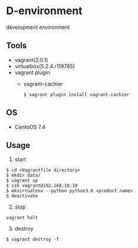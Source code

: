 # D-environment
development environment 

## Tools

* vagrant(2.0.1)
* virtualbox(5.2.4.r119785)
* vagrant plugin
  * vagrant-cachier
  
    ```
    $ vagrant plugin install vagrant-cachier
    ```

## OS

* CentoOS 7.4

## Usage

1. start

```
$ cd <Vagrantfile directory>
$ mkdir data/
$ vagrant up
$ ssh vagrant@192.168.10.10
$ mkvirtualenv --python python3.6 <product name>
$ deactivate
```

2. stop

```
vagrant halt
```

3. destroy

```
$ vagrant destroy -f
```

